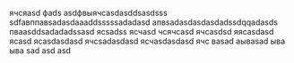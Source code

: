 ячсяasd
фads
asdфвыячсasdasddsasdsss
sdfавппавsadasdaaaddsssssadadasd
апвsadasdasdasdadssdqqadasds
пваasddsadadadssasd
ясsadss
ясчasd
чсячсasd
ячсasdsd
яясasdasd
ясasd
ясasdasdasd
ячсsadasdasd
ясчasdasdasd
ячс
ваsad
аываsad
ыва
ыва
sad
asd
asd
